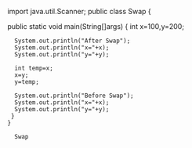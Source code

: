 import java.util.Scanner;
public class Swap {


   public static void main(String[]args)
    {
      int x=100,y=200;

      System.out.println("After Swap");
      System.out.println("x="+x);
      System.out.println("y="+y);

      int temp=x;
      x=y;
      y=temp;

      System.out.println("Before Swap");
      System.out.println("x="+x);
      System.out.println("y="+y);
     }
    }

      Swap
